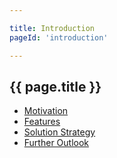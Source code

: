 ```yaml
---

title: Introduction
pageId: 'introduction' 

---
```


## {{ page.title }}

* [Motivation](motivation.ad)
* [Features](features.ad)
* [Solution Strategy](solution.ad)
* [Further Outlook](further-outlook.ad)





